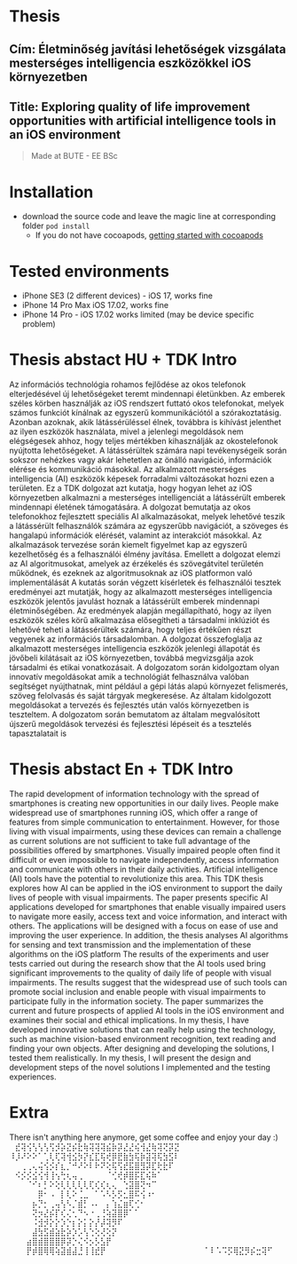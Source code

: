 # Thesis
## Cím: Életminőség javítási lehetőségek vizsgálata mesterséges intelligencia eszközökkel iOS környezetben
## Title: Exploring quality of life improvement opportunities with artificial intelligence tools in an iOS environment
> Made at BUTE - EE BSc
# Installation
- download the source code and leave the magic line at  corresponding folder `pod install`
  - If you do not have cocoapods, [getting started with cocoapods](https://guides.cocoapods.org/using/getting-started.html)
# Tested environments
- iPhone SE3 (2 different devices) - iOS 17, works fine
- iPhone 14 Pro Max iOS 17.02, works fine
- iPhone 14 Pro - iOS 17.02 works limited (may be device specific problem)

# Thesis abstact HU + TDK Intro
Az információs technológia rohamos fejlődése az okos telefonok elterjedésével új lehetőségeket teremt mindennapi életünkben. Az emberek széles körben használják az iOS rendszert futtató okos telefonokat, melyek számos funkciót kínálnak az egyszerű kommunikációtól a szórakoztatásig. Azonban azoknak, akik látássérüléssel élnek, továbbra is kihívást jelenthet az ilyen eszközök használata, mivel a jelenlegi megoldások nem elégségesek ahhoz, hogy teljes mértékben kihasználják az okostelefonok nyújtotta lehetőségeket.
A látássérültek számára napi tevékenységeik során sokszor nehézkes vagy akár lehetetlen az önálló navigáció, információk elérése és kommunikáció másokkal. Az alkalmazott mesterséges intelligencia (AI) eszközök képesek forradalmi változásokat hozni ezen a területen. Ez a TDK dolgozat azt kutatja, hogy hogyan lehet az iOS környezetben alkalmazni a mesterséges intelligenciát a látássérült emberek mindennapi életének támogatására.
A dolgozat bemutatja az okos telefonokhoz fejlesztett speciális AI alkalmazásokat, melyek lehetővé teszik a látássérült felhasználók számára az egyszerűbb navigációt, a szöveges és hangalapú információk elérését, valamint az interakciót másokkal. Az alkalmazások tervezése során kiemelt figyelmet kap az egyszerű kezelhetőség és a felhasználói élmény javítása. Emellett a dolgozat elemzi az AI algoritmusokat, amelyek az érzékelés és szövegátvitel területén működnek, és ezeknek az algoritmusoknak az iOS platformon való implementálását
A kutatás során végzett kísérletek és felhasználói tesztek eredményei azt mutatják, hogy az alkalmazott mesterséges intelligencia eszközök jelentős javulást hoznak a látássérült emberek mindennapi életminőségében. Az eredmények alapján megállapítható, hogy az ilyen eszközök széles körű alkalmazása elősegítheti a társadalmi inklúziót és lehetővé teheti a látássérültek számára, hogy teljes értékűen részt vegyenek az információs társadalomban.
A dolgozat összefoglalja az alkalmazott mesterséges intelligencia eszközök jelenlegi állapotát és jövőbeli kilátásait az iOS környezetben, továbbá megvizsgálja azok társadalmi és etikai vonatkozásait. A dolgozatom során kidolgoztam olyan innovatív megoldásokat amik a technológiát felhasználva valóban segítséget nyújthatnak, mint például a gépi látás alapú környezet felismerés, szöveg felolvasás és saját tárgyak megkeresése. Az általam kidolgozott megoldásokat a tervezés és fejlesztés után valós környezetben is teszteltem. A dolgozatom során bemutatom az általam megvalósított újszerű megoldások tervezési és fejlesztési lépéseit és a tesztelés tapasztalatait is
# Thesis abstact En + TDK Intro
The rapid development of information technology with the spread of smartphones is creating new opportunities in our daily lives. People make widespread use of smartphones running iOS, which offer a range of features from simple communication to entertainment. However, for those living with visual impairments, using these devices can remain a challenge as current solutions are not sufficient to take full advantage of the possibilities offered by smartphones.
Visually impaired people often find it difficult or even impossible to navigate independently, access information and communicate with others in their daily activities. Artificial intelligence (AI) tools have the potential to revolutionize this area. This TDK thesis explores how AI can be applied in the iOS environment to support the daily lives of people with visual impairments.
The paper presents specific AI applications developed for smartphones that enable visually impaired users to navigate more easily, access text and voice information, and interact with others. The applications will be designed with a focus on ease of use and improving the user experience. In addition, the thesis analyses AI algorithms for sensing and text transmission and the implementation of these algorithms on the iOS platform
The results of the experiments and user tests carried out during the research show that the AI tools used bring significant improvements to the quality of daily life of people with visual impairments. The results suggest that the widespread use of such tools can promote social inclusion and enable people with visual impairments to participate fully in the information society.
The paper summarizes the current and future prospects of applied AI tools in the iOS environment and examines their social and ethical implications. In my thesis, I have developed innovative solutions that can really help using the technology, such as machine vision-based environment recognition, text reading and finding your own objects. After designing and developing the solutions, I tested them realistically. In my thesis, I will present the design and development steps of the novel solutions I implemented and the testing experiences.

# Extra
There isn't anything here anymore, get some coffee and enjoy your day :)
⠀⣞⢽⢪⢣⢣⢣⢫⡺⡵⣝⡮⣗⢷⢽⢽⢽⣮⡷⡽⣜⣜⢮⢺⣜⢷⢽⢝⡽⣝
⠸⡸⠜⠕⠕⠁⢁⢇⢏⢽⢺⣪⡳⡝⣎⣏⢯⢞⡿⣟⣷⣳⢯⡷⣽⢽⢯⣳⣫⠇
⠀⠀⢀⢀⢄⢬⢪⡪⡎⣆⡈⠚⠜⠕⠇⠗⠝⢕⢯⢫⣞⣯⣿⣻⡽⣏⢗⣗⠏⠀
⠀⠪⡪⡪⣪⢪⢺⢸⢢⢓⢆⢤⢀⠀⠀⠀⠀⠈⢊⢞⡾⣿⡯⣏⢮⠷⠁⠀⠀
⠀⠀⠀⠈⠊⠆⡃⠕⢕⢇⢇⢇⢇⢇⢏⢎⢎⢆⢄⠀⢑⣽⣿⢝⠲⠉⠀⠀⠀⠀
⠀⠀⠀⠀⠀⡿⠂⠠⠀⡇⢇⠕⢈⣀⠀⠁⠡⠣⡣⡫⣂⣿⠯⢪⠰⠂⠀⠀⠀⠀
⠀⠀⠀⠀⡦⡙⡂⢀⢤⢣⠣⡈⣾⡃⠠⠄⠀⡄⢱⣌⣶⢏⢊⠂⠀⠀⠀⠀⠀⠀
⠀⠀⠀⠀⢝⡲⣜⡮⡏⢎⢌⢂⠙⠢⠐⢀⢘⢵⣽⣿⡿⠁⠁⠀⠀⠀⠀⠀⠀⠀
⠀⠀⠀⠀⠨⣺⡺⡕⡕⡱⡑⡆⡕⡅⡕⡜⡼⢽⡻⠏⠀⠀⠀⠀⠀⠀⠀⠀⠀⠀
⠀⠀⠀⠀⣼⣳⣫⣾⣵⣗⡵⡱⡡⢣⢑⢕⢜⢕⡝⠀⠀⠀⠀⠀⠀⠀⠀⠀⠀⠀
⠀⠀⠀⣴⣿⣾⣿⣿⣿⡿⡽⡑⢌⠪⡢⡣⣣⡟⠀⠀⠀⠀⠀⠀⠀⠀⠀⠀⠀⠀
⠀⠀⠀⡟⡾⣿⢿⢿⢵⣽⣾⣼⣘⢸⢸⣞⡟⠀⠀⠀⠀⠀⠀⠀⠀⠀⠀⠀⠀⠀
⠀⠀⠀⠀⠁⠇⠡⠩⡫⢿⣝⡻⡮⣒⢽⠋
